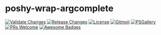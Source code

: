 # poshy-wrap-argcomplete

[![Validate Changes](https://github.com/pwshrc/poshy-wrap-argcomplete/actions/workflows/validate.yml/badge.svg)](https://github.com/pwshrc/poshy-wrap-argcomplete/actions/workflows/validate.yml)
[![Release Changes](https://github.com/pwshrc/poshy-wrap-argcomplete/actions/workflows/release.yml/badge.svg)](https://github.com/pwshrc/poshy-wrap-argcomplete/actions/workflows/release.yml)
[![License](https://img.shields.io/github/license/pwshrc/poshy-wrap-argcomplete)](./LICENSE.txt)
[![Gitmoji](https://img.shields.io/badge/gitmoji-%20😜%20😍-FFDD67.svg?style=flat-square)](https://gitmoji.carloscuesta.me/)
[![PSGallery](https://img.shields.io/powershellgallery/dt/poshy-wrap-argcomplete.svg)](https://www.powershellgallery.com/packages/poshy-wrap-argcomplete)
[![PRs Welcome](https://img.shields.io/badge/PRs-welcome-brightgreen.svg?style=flat-square)](http://makeapullrequest.com)
[![Awesome Badges](https://img.shields.io/badge/badges-awesome-green.svg)](https://github.com/Naereen/badges)



